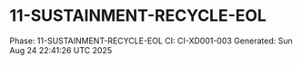 # 11-SUSTAINMENT-RECYCLE-EOL
Phase: 11-SUSTAINMENT-RECYCLE-EOL
CI: CI-XD001-003
Generated: Sun Aug 24 22:41:26 UTC 2025
